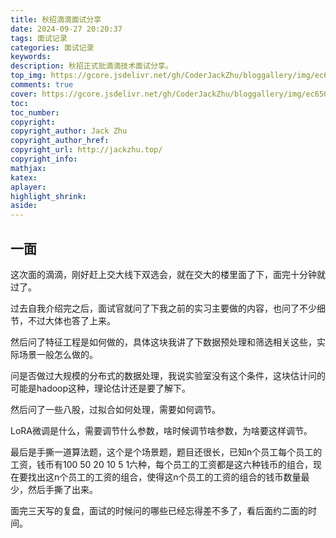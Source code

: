 ```yaml
---
title: 秋招滴滴面试分享
date: 2024-09-27 20:20:37
tags: 面试记录
categories: 面试记录
keywords: 
description: 秋招正式批滴滴技术面试分享。
top_img: https://gcore.jsdelivr.net/gh/CoderJackZhu/bloggallery/img/ec650a59372c0b622e7065b01ab37920.jpeg
comments: true
cover: https://gcore.jsdelivr.net/gh/CoderJackZhu/bloggallery/img/ec650a59372c0b622e7065b01ab37920.jpeg
toc:
toc_number:
copyright:
copyright_author: Jack Zhu
copyright_author_href: 
copyright_url: http://jackzhu.top/
copyright_info: 
mathjax: 
katex: 
aplayer: 
highlight_shrink: 
aside: 
---
```

## 一面

这次面的滴滴，刚好赶上交大线下双选会，就在交大的楼里面了下，面完十分钟就过了。

过去自我介绍完之后，面试官就问了下我之前的实习主要做的内容，也问了不少细节，不过大体也答了上来。

然后问了特征工程是如何做的，具体这块我讲了下数据预处理和筛选相关这些，实际场景一般怎么做的。

问是否做过大规模的分布式的数据处理，我说实验室没有这个条件，这块估计问的可能是hadoop这种，理论估计还是要了解下。

然后问了一些八股，过拟合如何处理，需要如何调节。

LoRA微调是什么，需要调节什么参数，啥时候调节啥参数，为啥要这样调节。

最后是手撕一道算法题，这个是个场景题，题目还很长，已知n个员工每个员工的工资，钱币有100 50 20 10 5 1六种，每个员工的工资都是这六种钱币的组合，现在要找出这n个员工的工资的组合，使得这n个员工的工资的组合的钱币数量最少，然后手撕了出来。

面完三天写的复盘，面试的时候问的哪些已经忘得差不多了，看后面约二面的时间。
